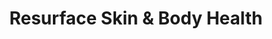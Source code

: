 ---
title: "Resurface Skin & Body Health"
url: /brunswick/resurface-skin-und-body-health/
shop: Kosmetik
---